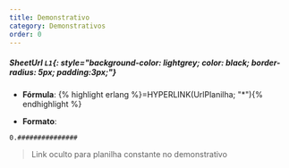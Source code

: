 ```yaml
---
title: Demonstrativo
category: Demonstrativos
order: 0
---
```


##### **SheetUrl** `L1`{: style="background-color: lightgrey; color: black; border-radius: 5px; padding:3px;"}
+ **Fórmula**:
{% highlight erlang %}=HYPERLINK(UrlPlanilha; "*"){% endhighlight %}

+ **Formato**:
~~~
0.###############
~~~


> Link oculto para planilha constante no demonstrativo